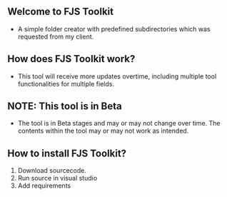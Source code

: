 ## Welcome to FJS Toolkit
- A simple folder creator with predefined subdirectories which was requested from my client.

## How does FJS Toolkit work?
- This tool will receive more updates overtime, including multiple tool functionalities for multiple fields.

## NOTE: This tool is in Beta
- The tool is in Beta stages and may or may not change over time. The contents within the tool may or may not work as intended.

## How to install FJS Toolkit?
1. Download sourcecode.
2. Run source in visual studio
3. Add requirements
